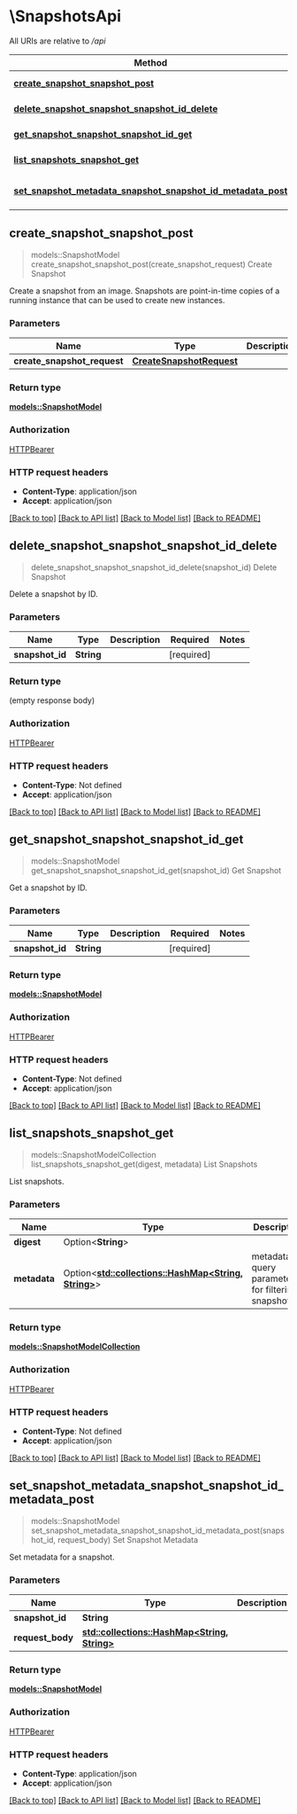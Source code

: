 # \SnapshotsApi

All URIs are relative to */api*

Method | HTTP request | Description
------------- | ------------- | -------------
[**create_snapshot_snapshot_post**](SnapshotsApi.md#create_snapshot_snapshot_post) | **POST** /snapshot | Create Snapshot
[**delete_snapshot_snapshot_snapshot_id_delete**](SnapshotsApi.md#delete_snapshot_snapshot_snapshot_id_delete) | **DELETE** /snapshot/{snapshot_id} | Delete Snapshot
[**get_snapshot_snapshot_snapshot_id_get**](SnapshotsApi.md#get_snapshot_snapshot_snapshot_id_get) | **GET** /snapshot/{snapshot_id} | Get Snapshot
[**list_snapshots_snapshot_get**](SnapshotsApi.md#list_snapshots_snapshot_get) | **GET** /snapshot | List Snapshots
[**set_snapshot_metadata_snapshot_snapshot_id_metadata_post**](SnapshotsApi.md#set_snapshot_metadata_snapshot_snapshot_id_metadata_post) | **POST** /snapshot/{snapshot_id}/metadata | Set Snapshot Metadata



## create_snapshot_snapshot_post

> models::SnapshotModel create_snapshot_snapshot_post(create_snapshot_request)
Create Snapshot

Create a snapshot from an image.  Snapshots are point-in-time copies of a running instance that can be used to create new instances.

### Parameters


Name | Type | Description  | Required | Notes
------------- | ------------- | ------------- | ------------- | -------------
**create_snapshot_request** | [**CreateSnapshotRequest**](CreateSnapshotRequest.md) |  | [required] |

### Return type

[**models::SnapshotModel**](SnapshotModel.md)

### Authorization

[HTTPBearer](../README.md#HTTPBearer)

### HTTP request headers

- **Content-Type**: application/json
- **Accept**: application/json

[[Back to top]](#) [[Back to API list]](../README.md#documentation-for-api-endpoints) [[Back to Model list]](../README.md#documentation-for-models) [[Back to README]](../README.md)


## delete_snapshot_snapshot_snapshot_id_delete

> delete_snapshot_snapshot_snapshot_id_delete(snapshot_id)
Delete Snapshot

Delete a snapshot by ID.

### Parameters


Name | Type | Description  | Required | Notes
------------- | ------------- | ------------- | ------------- | -------------
**snapshot_id** | **String** |  | [required] |

### Return type

 (empty response body)

### Authorization

[HTTPBearer](../README.md#HTTPBearer)

### HTTP request headers

- **Content-Type**: Not defined
- **Accept**: application/json

[[Back to top]](#) [[Back to API list]](../README.md#documentation-for-api-endpoints) [[Back to Model list]](../README.md#documentation-for-models) [[Back to README]](../README.md)


## get_snapshot_snapshot_snapshot_id_get

> models::SnapshotModel get_snapshot_snapshot_snapshot_id_get(snapshot_id)
Get Snapshot

Get a snapshot by ID.

### Parameters


Name | Type | Description  | Required | Notes
------------- | ------------- | ------------- | ------------- | -------------
**snapshot_id** | **String** |  | [required] |

### Return type

[**models::SnapshotModel**](SnapshotModel.md)

### Authorization

[HTTPBearer](../README.md#HTTPBearer)

### HTTP request headers

- **Content-Type**: Not defined
- **Accept**: application/json

[[Back to top]](#) [[Back to API list]](../README.md#documentation-for-api-endpoints) [[Back to Model list]](../README.md#documentation-for-models) [[Back to README]](../README.md)


## list_snapshots_snapshot_get

> models::SnapshotModelCollection list_snapshots_snapshot_get(digest, metadata)
List Snapshots

List snapshots.

### Parameters


Name | Type | Description  | Required | Notes
------------- | ------------- | ------------- | ------------- | -------------
**digest** | Option<**String**> |  |  |
**metadata** | Option<[**std::collections::HashMap<String, String>**](String.md)> | metadata[...] query parameters for filtering snapshots |  |

### Return type

[**models::SnapshotModelCollection**](SnapshotModelCollection.md)

### Authorization

[HTTPBearer](../README.md#HTTPBearer)

### HTTP request headers

- **Content-Type**: Not defined
- **Accept**: application/json

[[Back to top]](#) [[Back to API list]](../README.md#documentation-for-api-endpoints) [[Back to Model list]](../README.md#documentation-for-models) [[Back to README]](../README.md)


## set_snapshot_metadata_snapshot_snapshot_id_metadata_post

> models::SnapshotModel set_snapshot_metadata_snapshot_snapshot_id_metadata_post(snapshot_id, request_body)
Set Snapshot Metadata

Set metadata for a snapshot.

### Parameters


Name | Type | Description  | Required | Notes
------------- | ------------- | ------------- | ------------- | -------------
**snapshot_id** | **String** |  | [required] |
**request_body** | [**std::collections::HashMap<String, String>**](String.md) |  | [required] |

### Return type

[**models::SnapshotModel**](SnapshotModel.md)

### Authorization

[HTTPBearer](../README.md#HTTPBearer)

### HTTP request headers

- **Content-Type**: application/json
- **Accept**: application/json

[[Back to top]](#) [[Back to API list]](../README.md#documentation-for-api-endpoints) [[Back to Model list]](../README.md#documentation-for-models) [[Back to README]](../README.md)

